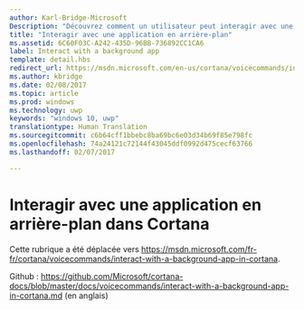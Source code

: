 ```yaml
---
author: Karl-Bridge-Microsoft
Description: "Découvrez comment un utilisateur peut interagir avec une application en arrière-plan via les fonctions vocales et le canevas de Cortana pendant l’exécution d’une commande vocale."
title: "Interagir avec une application en arrière-plan"
ms.assetid: 6C60F03C-A242-435D-96BB-736892CC1CA6
label: Interact with a background app
template: detail.hbs
redirect_url: https://msdn.microsoft.com/en-us/cortana/voicecommands/interact-with-a-background-app-in-cortana
ms.author: kbridge
ms.date: 02/08/2017
ms.topic: article
ms.prod: windows
ms.technology: uwp
keywords: "windows 10, uwp"
translationtype: Human Translation
ms.sourcegitcommit: c6b64cff1bbebc8ba69bc6e03d34b69f85e798fc
ms.openlocfilehash: 74a24121c72144f43045ddf0992d475cecf63766
ms.lasthandoff: 02/07/2017

---
```


# <a name="interact-with-a-background-app-in-cortana"></a>Interagir avec une application en arrière-plan dans Cortana

Cette rubrique a été déplacée vers https://msdn.microsoft.com/fr-fr/cortana/voicecommands/interact-with-a-background-app-in-cortana.

Github : https://github.com/Microsoft/cortana-docs/blob/master/docs/voicecommands/interact-with-a-background-app-in-cortana.md (en anglais)

